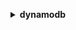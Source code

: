 **<details ><summary style="color:none;">dynamodb</summary><blockquote>**

- **<details><summary style="color:none;"><b><u>batch-execute-statement</b></u></summary><blockquote>**

  * **<p style="color:none;">--statements</p>**
  * **<p style="color:none;">--cli-input-json</p>**
  * **<p style="color:none;">--cli-input-yaml</p>**
  * **<p style="color:none;">--generate-cli-skeleton</p>**
  </br>
  **<p style="color:red;">Description</p>**
  </br>
  ## **Examples**
  ```bash

  ```
  ```json

  ```


- **<details><summary style="color:none;"><b><u>batch-get-item</b></u></summary><blockquote>**

  * **<p style="color:none;">--request-items</p>**
  * **<p style="color:none;">--return-consumed-capacity</p>**
  * **<p style="color:none;">--cli-input-json</p>**
  * **<p style="color:none;">--cli-input-yaml</p>**
  * **<p style="color:none;">--generate-cli-skeleton</p>**
  </br>
  **<p style="color:red;">Description</p>**
  </br>
  ## **Examples**
  ```bash

  ```
  ```json

  ```


- **<details><summary style="color:none;"><b><u>batch-write-item</b></u></summary><blockquote>**

  * **<p style="color:none;">--request-items</p>**
  * **<p style="color:none;">--return-consumed-capacity</p>**
  * **<p style="color:none;">--return-item-collection-metrics</p>**
  * **<p style="color:none;">--cli-input-json</p>**
  * **<p style="color:none;">--cli-input-yaml</p>**
  * **<p style="color:none;">--generate-cli-skeleton</p>**
  </br>
  **<p style="color:red;">Description</p>**
  </br>
  ## **Examples**
  ```bash

  ```
  ```json

  ```


- **<details><summary style="color:none;"><b><u>create-backup</b></u></summary><blockquote>**

  * **<p style="color:none;">--table-name</p>**
  * **<p style="color:none;">--backup-name</p>**
  * **<p style="color:none;">--cli-input-json</p>**
  * **<p style="color:none;">--cli-input-yaml</p>**
  * **<p style="color:none;">--generate-cli-skeleton</p>**
  </br>
  **<p style="color:red;">Description</p>**
  </br>
  ## **Examples**
  ```bash

  ```
  ```json

  ```


- **<details><summary style="color:none;"><b><u>create-global-table</b></u></summary><blockquote>**

  * **<p style="color:none;">--global-table-name</p>**
  * **<p style="color:none;">--replication-group</p>**
  * **<p style="color:none;">--cli-input-json</p>**
  * **<p style="color:none;">--cli-input-yaml</p>**
  * **<p style="color:none;">--generate-cli-skeleton</p>**
  </br>
  **<p style="color:red;">Description</p>**
  </br>
  ## **Examples**
  ```bash

  ```
  ```json

  ```


- **<details><summary style="color:none;"><b><u>create-table</b></u></summary><blockquote>**

  * **<p style="color:none;">--attribute-definitions</p>**
  * **<p style="color:none;">--table-name</p>**
  * **<p style="color:none;">--key-schema</p>**
  * **<p style="color:none;">--local-secondary-indexes</p>**
  * **<p style="color:none;">--global-secondary-indexes</p>**
  * **<p style="color:none;">--billing-mode</p>**
  * **<p style="color:none;">--provisioned-throughput</p>**
  * **<p style="color:none;">--stream-specification</p>**
  * **<p style="color:none;">--sse-specification</p>**
  * **<p style="color:none;">--tags</p>**
  * **<p style="color:none;">--cli-input-json</p>**
  * **<p style="color:none;">--cli-input-yaml</p>**
  * **<p style="color:none;">--generate-cli-skeleton</p>**
  </br>
  **<p style="color:red;">Description</p>**
  </br>
  ## **Examples**
  ```bash

  ```
  ```json

  ```


- **<details><summary style="color:none;"><b><u>delete-backup</b></u></summary><blockquote>**

  * **<p style="color:none;">--backup-arn</p>**
  * **<p style="color:none;">--cli-input-json</p>**
  * **<p style="color:none;">--cli-input-yaml</p>**
  * **<p style="color:none;">--generate-cli-skeleton</p>**
  </br>
  **<p style="color:red;">Description</p>**
  </br>
  ## **Examples**
  ```bash

  ```
  ```json

  ```


- **<details><summary style="color:none;"><b><u>delete-item</b></u></summary><blockquote>**

  * **<p style="color:none;">--table-name</p>**
  * **<p style="color:none;">--key</p>**
  * **<p style="color:none;">--expected</p>**
  * **<p style="color:none;">--conditional-operator</p>**
  * **<p style="color:none;">--return-values</p>**
  * **<p style="color:none;">--return-consumed-capacity</p>**
  * **<p style="color:none;">--return-item-collection-metrics</p>**
  * **<p style="color:none;">--condition-expression</p>**
  * **<p style="color:none;">--expression-attribute-names</p>**
  * **<p style="color:none;">--expression-attribute-values</p>**
  * **<p style="color:none;">--cli-input-json</p>**
  * **<p style="color:none;">--cli-input-yaml</p>**
  * **<p style="color:none;">--generate-cli-skeleton</p>**
  </br>
  **<p style="color:red;">Description</p>**
  </br>
  ## **Examples**
  ```bash

  ```
  ```json

  ```


- **<details><summary style="color:none;"><b><u>delete-table</b></u></summary><blockquote>**

  * **<p style="color:none;">--table-name</p>**
  * **<p style="color:none;">--cli-input-json</p>**
  * **<p style="color:none;">--cli-input-yaml</p>**
  * **<p style="color:none;">--generate-cli-skeleton</p>**
  </br>
  **<p style="color:red;">Description</p>**
  </br>
  ## **Examples**
  ```bash

  ```
  ```json

  ```


- **<details><summary style="color:none;"><b><u>describe-backup</b></u></summary><blockquote>**

  * **<p style="color:none;">--backup-arn</p>**
  * **<p style="color:none;">--cli-input-json</p>**
  * **<p style="color:none;">--cli-input-yaml</p>**
  * **<p style="color:none;">--generate-cli-skeleton</p>**
  </br>
  **<p style="color:red;">Description</p>**
  </br>
  ## **Examples**
  ```bash

  ```
  ```json

  ```


- **<details><summary style="color:none;"><b><u>describe-continuous-backups</b></u></summary><blockquote>**

  * **<p style="color:none;">--table-name</p>**
  * **<p style="color:none;">--cli-input-json</p>**
  * **<p style="color:none;">--cli-input-yaml</p>**
  * **<p style="color:none;">--generate-cli-skeleton</p>**
  </br>
  **<p style="color:red;">Description</p>**
  </br>
  ## **Examples**
  ```bash

  ```
  ```json

  ```


- **<details><summary style="color:none;"><b><u>describe-contributor-insights</b></u></summary><blockquote>**

  * **<p style="color:none;">--table-name</p>**
  * **<p style="color:none;">--index-name</p>**
  * **<p style="color:none;">--cli-input-json</p>**
  * **<p style="color:none;">--cli-input-yaml</p>**
  * **<p style="color:none;">--generate-cli-skeleton</p>**
  </br>
  **<p style="color:red;">Description</p>**
  </br>
  ## **Examples**
  ```bash

  ```
  ```json

  ```


- **<details><summary style="color:none;"><b><u>describe-endpoints</b></u></summary><blockquote>**

  * **<p style="color:none;">--cli-input-json</p>**
  * **<p style="color:none;">--cli-input-yaml</p>**
  * **<p style="color:none;">--generate-cli-skeleton</p>**
  </br>
  **<p style="color:red;">Description</p>**
  </br>
  ## **Examples**
  ```bash

  ```
  ```json

  ```


- **<details><summary style="color:none;"><b><u>describe-export</b></u></summary><blockquote>**

  * **<p style="color:none;">--export-arn</p>**
  * **<p style="color:none;">--cli-input-json</p>**
  * **<p style="color:none;">--cli-input-yaml</p>**
  * **<p style="color:none;">--generate-cli-skeleton</p>**
  </br>
  **<p style="color:red;">Description</p>**
  </br>
  ## **Examples**
  ```bash

  ```
  ```json

  ```


- **<details><summary style="color:none;"><b><u>describe-global-table</b></u></summary><blockquote>**

  * **<p style="color:none;">--global-table-name</p>**
  * **<p style="color:none;">--cli-input-json</p>**
  * **<p style="color:none;">--cli-input-yaml</p>**
  * **<p style="color:none;">--generate-cli-skeleton</p>**
  </br>
  **<p style="color:red;">Description</p>**
  </br>
  ## **Examples**
  ```bash

  ```
  ```json

  ```


- **<details><summary style="color:none;"><b><u>describe-global-table-settings</b></u></summary><blockquote>**

  * **<p style="color:none;">--global-table-name</p>**
  * **<p style="color:none;">--cli-input-json</p>**
  * **<p style="color:none;">--cli-input-yaml</p>**
  * **<p style="color:none;">--generate-cli-skeleton</p>**
  </br>
  **<p style="color:red;">Description</p>**
  </br>
  ## **Examples**
  ```bash

  ```
  ```json

  ```


- **<details><summary style="color:none;"><b><u>describe-kinesis-streaming-destination</b></u></summary><blockquote>**

  * **<p style="color:none;">--table-name</p>**
  * **<p style="color:none;">--cli-input-json</p>**
  * **<p style="color:none;">--cli-input-yaml</p>**
  * **<p style="color:none;">--generate-cli-skeleton</p>**
  </br>
  **<p style="color:red;">Description</p>**
  </br>
  ## **Examples**
  ```bash

  ```
  ```json

  ```


- **<details><summary style="color:none;"><b><u>describe-limits</b></u></summary><blockquote>**

  * **<p style="color:none;">--cli-input-json</p>**
  * **<p style="color:none;">--cli-input-yaml</p>**
  * **<p style="color:none;">--generate-cli-skeleton</p>**
  </br>
  **<p style="color:red;">Description</p>**
  </br>
  ## **Examples**
  ```bash

  ```
  ```json

  ```


- **<details><summary style="color:none;"><b><u>describe-table</b></u></summary><blockquote>**

  * **<p style="color:none;">--table-name</p>**
  * **<p style="color:none;">--cli-input-json</p>**
  * **<p style="color:none;">--cli-input-yaml</p>**
  * **<p style="color:none;">--generate-cli-skeleton</p>**
  </br>
  **<p style="color:red;">Description</p>**
  </br>
  ## **Examples**
  ```bash

  ```
  ```json

  ```


- **<details><summary style="color:none;"><b><u>describe-table-replica-auto-scaling</b></u></summary><blockquote>**

  * **<p style="color:none;">--table-name</p>**
  * **<p style="color:none;">--cli-input-json</p>**
  * **<p style="color:none;">--cli-input-yaml</p>**
  * **<p style="color:none;">--generate-cli-skeleton</p>**
  </br>
  **<p style="color:red;">Description</p>**
  </br>
  ## **Examples**
  ```bash

  ```
  ```json

  ```


- **<details><summary style="color:none;"><b><u>describe-time-to-live</b></u></summary><blockquote>**

  * **<p style="color:none;">--table-name</p>**
  * **<p style="color:none;">--cli-input-json</p>**
  * **<p style="color:none;">--cli-input-yaml</p>**
  * **<p style="color:none;">--generate-cli-skeleton</p>**
  </br>
  **<p style="color:red;">Description</p>**
  </br>
  ## **Examples**
  ```bash

  ```
  ```json

  ```


- **<details><summary style="color:none;"><b><u>disable-kinesis-streaming-destination</b></u></summary><blockquote>**

  * **<p style="color:none;">--table-name</p>**
  * **<p style="color:none;">--stream-arn</p>**
  * **<p style="color:none;">--cli-input-json</p>**
  * **<p style="color:none;">--cli-input-yaml</p>**
  * **<p style="color:none;">--generate-cli-skeleton</p>**
  </br>
  **<p style="color:red;">Description</p>**
  </br>
  ## **Examples**
  ```bash

  ```
  ```json

  ```


- **<details><summary style="color:none;"><b><u>enable-kinesis-streaming-destination</b></u></summary><blockquote>**

  * **<p style="color:none;">--table-name</p>**
  * **<p style="color:none;">--stream-arn</p>**
  * **<p style="color:none;">--cli-input-json</p>**
  * **<p style="color:none;">--cli-input-yaml</p>**
  * **<p style="color:none;">--generate-cli-skeleton</p>**
  </br>
  **<p style="color:red;">Description</p>**
  </br>
  ## **Examples**
  ```bash

  ```
  ```json

  ```


- **<details><summary style="color:none;"><b><u>execute-statement</b></u></summary><blockquote>**

  * **<p style="color:none;">--statement</p>**
  * **<p style="color:none;">--parameters</p>**
  * **<p style="color:none;">--consistent-read</p>**
  * **<p style="color:none;">--no-consistent-read</p>**
  * **<p style="color:none;">--next-token</p>**
  * **<p style="color:none;">--cli-input-json</p>**
  * **<p style="color:none;">--cli-input-yaml</p>**
  * **<p style="color:none;">--generate-cli-skeleton</p>**
  </br>
  **<p style="color:red;">Description</p>**
  </br>
  ## **Examples**
  ```bash

  ```
  ```json

  ```


- **<details><summary style="color:none;"><b><u>execute-transaction</b></u></summary><blockquote>**

  * **<p style="color:none;">--transact-statements</p>**
  * **<p style="color:none;">--client-request-token</p>**
  * **<p style="color:none;">--cli-input-json</p>**
  * **<p style="color:none;">--cli-input-yaml</p>**
  * **<p style="color:none;">--generate-cli-skeleton</p>**
  </br>
  **<p style="color:red;">Description</p>**
  </br>
  ## **Examples**
  ```bash

  ```
  ```json

  ```


- **<details><summary style="color:none;"><b><u>export-table-to-point-in-time</b></u></summary><blockquote>**

  * **<p style="color:none;">--table-arn</p>**
  * **<p style="color:none;">--export-time</p>**
  * **<p style="color:none;">--client-token</p>**
  * **<p style="color:none;">--s3-bucket</p>**
  * **<p style="color:none;">--s3-bucket-owner</p>**
  * **<p style="color:none;">--s3-prefix</p>**
  * **<p style="color:none;">--s3-sse-algorithm</p>**
  * **<p style="color:none;">--s3-sse-kms-key-id</p>**
  * **<p style="color:none;">--export-format</p>**
  * **<p style="color:none;">--cli-input-json</p>**
  * **<p style="color:none;">--cli-input-yaml</p>**
  * **<p style="color:none;">--generate-cli-skeleton</p>**
  </br>
  **<p style="color:red;">Description</p>**
  </br>
  ## **Examples**
  ```bash

  ```
  ```json

  ```


- **<details><summary style="color:none;"><b><u>get-item</b></u></summary><blockquote>**

  * **<p style="color:none;">--table-name</p>**
  * **<p style="color:none;">--key</p>**
  * **<p style="color:none;">--attributes-to-get</p>**
  * **<p style="color:none;">--consistent-read</p>**
  * **<p style="color:none;">--no-consistent-read</p>**
  * **<p style="color:none;">--return-consumed-capacity</p>**
  * **<p style="color:none;">--projection-expression</p>**
  * **<p style="color:none;">--expression-attribute-names</p>**
  * **<p style="color:none;">--cli-input-json</p>**
  * **<p style="color:none;">--cli-input-yaml</p>**
  * **<p style="color:none;">--generate-cli-skeleton</p>**
  </br>
  **<p style="color:red;">Description</p>**
  </br>
  ## **Examples**
  ```bash

  ```
  ```json

  ```


- **<details><summary style="color:none;"><b><u>help</b></u></summary><blockquote>**

  * **<p style="color:none;"></p>**
  </br>
  **<p style="color:red;">Description</p>**
  </br>
  ## **Examples**
  ```bash

  ```
  ```json

  ```


- **<details><summary style="color:none;"><b><u>list-backups</b></u></summary><blockquote>**

  * **<p style="color:none;">--table-name</p>**
  * **<p style="color:none;">--time-range-lower-bound</p>**
  * **<p style="color:none;">--time-range-upper-bound</p>**
  * **<p style="color:none;">--backup-type</p>**
  * **<p style="color:none;">--cli-input-json</p>**
  * **<p style="color:none;">--cli-input-yaml</p>**
  * **<p style="color:none;">--starting-token</p>**
  * **<p style="color:none;">--page-size</p>**
  * **<p style="color:none;">--max-items</p>**
  * **<p style="color:none;">--generate-cli-skeleton</p>**
  </br>
  **<p style="color:red;">Description</p>**
  </br>
  ## **Examples**
  ```bash

  ```
  ```json

  ```


- **<details><summary style="color:none;"><b><u>list-contributor-insights</b></u></summary><blockquote>**

  * **<p style="color:none;">--table-name</p>**
  * **<p style="color:none;">--next-token</p>**
  * **<p style="color:none;">--max-results</p>**
  * **<p style="color:none;">--cli-input-json</p>**
  * **<p style="color:none;">--cli-input-yaml</p>**
  * **<p style="color:none;">--generate-cli-skeleton</p>**
  </br>
  **<p style="color:red;">Description</p>**
  </br>
  ## **Examples**
  ```bash

  ```
  ```json

  ```


- **<details><summary style="color:none;"><b><u>list-exports</b></u></summary><blockquote>**

  * **<p style="color:none;">--table-arn</p>**
  * **<p style="color:none;">--max-results</p>**
  * **<p style="color:none;">--next-token</p>**
  * **<p style="color:none;">--cli-input-json</p>**
  * **<p style="color:none;">--cli-input-yaml</p>**
  * **<p style="color:none;">--generate-cli-skeleton</p>**
  </br>
  **<p style="color:red;">Description</p>**
  </br>
  ## **Examples**
  ```bash

  ```
  ```json

  ```


- **<details><summary style="color:none;"><b><u>list-global-tables</b></u></summary><blockquote>**

  * **<p style="color:none;">--exclusive-start-global-table-name</p>**
  * **<p style="color:none;">--limit</p>**
  * **<p style="color:none;">--region-name</p>**
  * **<p style="color:none;">--cli-input-json</p>**
  * **<p style="color:none;">--cli-input-yaml</p>**
  * **<p style="color:none;">--generate-cli-skeleton</p>**
  </br>
  **<p style="color:red;">Description</p>**
  </br>
  ## **Examples**
  ```bash

  ```
  ```json

  ```


- **<details><summary style="color:none;"><b><u>list-tables</b></u></summary><blockquote>**

  * **<p style="color:none;">--cli-input-json</p>**
  * **<p style="color:none;">--cli-input-yaml</p>**
  * **<p style="color:none;">--starting-token</p>**
  * **<p style="color:none;">--page-size</p>**
  * **<p style="color:none;">--max-items</p>**
  * **<p style="color:none;">--generate-cli-skeleton</p>**
  </br>
  **<p style="color:red;">Description</p>**
  </br>
  ## **Examples**
  ```bash

  ```
  ```json

  ```


- **<details><summary style="color:none;"><b><u>list-tags-of-resource</b></u></summary><blockquote>**

  * **<p style="color:none;">--resource-arn</p>**
  * **<p style="color:none;">--cli-input-json</p>**
  * **<p style="color:none;">--cli-input-yaml</p>**
  * **<p style="color:none;">--starting-token</p>**
  * **<p style="color:none;">--max-items</p>**
  * **<p style="color:none;">--generate-cli-skeleton</p>**
  </br>
  **<p style="color:red;">Description</p>**
  </br>
  ## **Examples**
  ```bash

  ```
  ```json

  ```


- **<details><summary style="color:none;"><b><u>put-item</b></u></summary><blockquote>**

  * **<p style="color:none;">--table-name</p>**
  * **<p style="color:none;">--item</p>**
  * **<p style="color:none;">--expected</p>**
  * **<p style="color:none;">--return-values</p>**
  * **<p style="color:none;">--return-consumed-capacity</p>**
  * **<p style="color:none;">--return-item-collection-metrics</p>**
  * **<p style="color:none;">--conditional-operator</p>**
  * **<p style="color:none;">--condition-expression</p>**
  * **<p style="color:none;">--expression-attribute-names</p>**
  * **<p style="color:none;">--expression-attribute-values</p>**
  * **<p style="color:none;">--cli-input-json</p>**
  * **<p style="color:none;">--cli-input-yaml</p>**
  * **<p style="color:none;">--generate-cli-skeleton</p>**
  </br>
  **<p style="color:red;">Description</p>**
  </br>
  ## **Examples**
  ```bash

  ```
  ```json

  ```


- **<details><summary style="color:none;"><b><u>query</b></u></summary><blockquote>**

  * **<p style="color:none;">--table-name</p>**
  * **<p style="color:none;">--index-name</p>**
  * **<p style="color:none;">--select</p>**
  * **<p style="color:none;">--attributes-to-get</p>**
  * **<p style="color:none;">--consistent-read</p>**
  * **<p style="color:none;">--no-consistent-read</p>**
  * **<p style="color:none;">--key-conditions</p>**
  * **<p style="color:none;">--query-filter</p>**
  * **<p style="color:none;">--conditional-operator</p>**
  * **<p style="color:none;">--scan-index-forward</p>**
  * **<p style="color:none;">--no-scan-index-forward</p>**
  * **<p style="color:none;">--return-consumed-capacity</p>**
  * **<p style="color:none;">--projection-expression</p>**
  * **<p style="color:none;">--filter-expression</p>**
  * **<p style="color:none;">--key-condition-expression</p>**
  * **<p style="color:none;">--expression-attribute-names</p>**
  * **<p style="color:none;">--expression-attribute-values</p>**
  * **<p style="color:none;">--cli-input-json</p>**
  * **<p style="color:none;">--cli-input-yaml</p>**
  * **<p style="color:none;">--starting-token</p>**
  * **<p style="color:none;">--page-size</p>**
  * **<p style="color:none;">--max-items</p>**
  * **<p style="color:none;">--generate-cli-skeleton</p>**
  </br>
  **<p style="color:red;">Description</p>**
  </br>
  ## **Examples**
  ```bash

  ```
  ```json

  ```


- **<details><summary style="color:none;"><b><u>restore-table-from-backup</b></u></summary><blockquote>**

  * **<p style="color:none;">--target-table-name</p>**
  * **<p style="color:none;">--backup-arn</p>**
  * **<p style="color:none;">--billing-mode-override</p>**
  * **<p style="color:none;">--global-secondary-index-override</p>**
  * **<p style="color:none;">--local-secondary-index-override</p>**
  * **<p style="color:none;">--provisioned-throughput-override</p>**
  * **<p style="color:none;">--sse-specification-override</p>**
  * **<p style="color:none;">--cli-input-json</p>**
  * **<p style="color:none;">--cli-input-yaml</p>**
  * **<p style="color:none;">--generate-cli-skeleton</p>**
  </br>
  **<p style="color:red;">Description</p>**
  </br>
  ## **Examples**
  ```bash

  ```
  ```json

  ```


- **<details><summary style="color:none;"><b><u>restore-table-to-point-in-time</b></u></summary><blockquote>**

  * **<p style="color:none;">--source-table-arn</p>**
  * **<p style="color:none;">--source-table-name</p>**
  * **<p style="color:none;">--target-table-name</p>**
  * **<p style="color:none;">--use-latest-restorable-time</p>**
  * **<p style="color:none;">--no-use-latest-restorable-time</p>**
  * **<p style="color:none;">--restore-date-time</p>**
  * **<p style="color:none;">--billing-mode-override</p>**
  * **<p style="color:none;">--global-secondary-index-override</p>**
  * **<p style="color:none;">--local-secondary-index-override</p>**
  * **<p style="color:none;">--provisioned-throughput-override</p>**
  * **<p style="color:none;">--sse-specification-override</p>**
  * **<p style="color:none;">--cli-input-json</p>**
  * **<p style="color:none;">--cli-input-yaml</p>**
  * **<p style="color:none;">--generate-cli-skeleton</p>**
  </br>
  **<p style="color:red;">Description</p>**
  </br>
  ## **Examples**
  ```bash

  ```
  ```json

  ```


- **<details><summary style="color:none;"><b><u>scan</b></u></summary><blockquote>**

  * **<p style="color:none;">--table-name</p>**
  * **<p style="color:none;">--index-name</p>**
  * **<p style="color:none;">--attributes-to-get</p>**
  * **<p style="color:none;">--select</p>**
  * **<p style="color:none;">--scan-filter</p>**
  * **<p style="color:none;">--conditional-operator</p>**
  * **<p style="color:none;">--return-consumed-capacity</p>**
  * **<p style="color:none;">--total-segments</p>**
  * **<p style="color:none;">--segment</p>**
  * **<p style="color:none;">--projection-expression</p>**
  * **<p style="color:none;">--filter-expression</p>**
  * **<p style="color:none;">--expression-attribute-names</p>**
  * **<p style="color:none;">--expression-attribute-values</p>**
  * **<p style="color:none;">--consistent-read</p>**
  * **<p style="color:none;">--no-consistent-read</p>**
  * **<p style="color:none;">--cli-input-json</p>**
  * **<p style="color:none;">--cli-input-yaml</p>**
  * **<p style="color:none;">--starting-token</p>**
  * **<p style="color:none;">--page-size</p>**
  * **<p style="color:none;">--max-items</p>**
  * **<p style="color:none;">--generate-cli-skeleton</p>**
  </br>
  **<p style="color:red;">Description</p>**
  </br>
  ## **Examples**
  ```bash

  ```
  ```json

  ```


- **<details><summary style="color:none;"><b><u>tag-resource</b></u></summary><blockquote>**

  * **<p style="color:none;">--resource-arn</p>**
  * **<p style="color:none;">--tags</p>**
  * **<p style="color:none;">--cli-input-json</p>**
  * **<p style="color:none;">--cli-input-yaml</p>**
  * **<p style="color:none;">--generate-cli-skeleton</p>**
  </br>
  **<p style="color:red;">Description</p>**
  </br>
  ## **Examples**
  ```bash

  ```
  ```json

  ```


- **<details><summary style="color:none;"><b><u>transact-get-items</b></u></summary><blockquote>**

  * **<p style="color:none;">--transact-items</p>**
  * **<p style="color:none;">--return-consumed-capacity</p>**
  * **<p style="color:none;">--cli-input-json</p>**
  * **<p style="color:none;">--cli-input-yaml</p>**
  * **<p style="color:none;">--generate-cli-skeleton</p>**
  </br>
  **<p style="color:red;">Description</p>**
  </br>
  ## **Examples**
  ```bash

  ```
  ```json

  ```


- **<details><summary style="color:none;"><b><u>transact-write-items</b></u></summary><blockquote>**

  * **<p style="color:none;">--transact-items</p>**
  * **<p style="color:none;">--return-consumed-capacity</p>**
  * **<p style="color:none;">--return-item-collection-metrics</p>**
  * **<p style="color:none;">--client-request-token</p>**
  * **<p style="color:none;">--cli-input-json</p>**
  * **<p style="color:none;">--cli-input-yaml</p>**
  * **<p style="color:none;">--generate-cli-skeleton</p>**
  </br>
  **<p style="color:red;">Description</p>**
  </br>
  ## **Examples**
  ```bash

  ```
  ```json

  ```


- **<details><summary style="color:none;"><b><u>untag-resource</b></u></summary><blockquote>**

  * **<p style="color:none;">--resource-arn</p>**
  * **<p style="color:none;">--tag-keys</p>**
  * **<p style="color:none;">--cli-input-json</p>**
  * **<p style="color:none;">--cli-input-yaml</p>**
  * **<p style="color:none;">--generate-cli-skeleton</p>**
  </br>
  **<p style="color:red;">Description</p>**
  </br>
  ## **Examples**
  ```bash

  ```
  ```json

  ```


- **<details><summary style="color:none;"><b><u>update-continuous-backups</b></u></summary><blockquote>**

  * **<p style="color:none;">--table-name</p>**
  * **<p style="color:none;">--point-in-time-recovery-specification</p>**
  * **<p style="color:none;">--cli-input-json</p>**
  * **<p style="color:none;">--cli-input-yaml</p>**
  * **<p style="color:none;">--generate-cli-skeleton</p>**
  </br>
  **<p style="color:red;">Description</p>**
  </br>
  ## **Examples**
  ```bash

  ```
  ```json

  ```


- **<details><summary style="color:none;"><b><u>update-contributor-insights</b></u></summary><blockquote>**

  * **<p style="color:none;">--table-name</p>**
  * **<p style="color:none;">--index-name</p>**
  * **<p style="color:none;">--contributor-insights-action</p>**
  * **<p style="color:none;">--cli-input-json</p>**
  * **<p style="color:none;">--cli-input-yaml</p>**
  * **<p style="color:none;">--generate-cli-skeleton</p>**
  </br>
  **<p style="color:red;">Description</p>**
  </br>
  ## **Examples**
  ```bash

  ```
  ```json

  ```


- **<details><summary style="color:none;"><b><u>update-global-table</b></u></summary><blockquote>**

  * **<p style="color:none;">--global-table-name</p>**
  * **<p style="color:none;">--replica-updates</p>**
  * **<p style="color:none;">--cli-input-json</p>**
  * **<p style="color:none;">--cli-input-yaml</p>**
  * **<p style="color:none;">--generate-cli-skeleton</p>**
  </br>
  **<p style="color:red;">Description</p>**
  </br>
  ## **Examples**
  ```bash

  ```
  ```json

  ```


- **<details><summary style="color:none;"><b><u>update-global-table-settings</b></u></summary><blockquote>**

  * **<p style="color:none;">--global-table-name</p>**
  * **<p style="color:none;">--global-table-billing-mode</p>**
  * **<p style="color:none;">--global-table-provisioned-write-capacity-units</p>**
  * **<p style="color:none;">--global-table-provisioned-write-capacity-auto-scaling-settings-update</p>**
  * **<p style="color:none;">--global-table-global-secondary-index-settings-update</p>**
  * **<p style="color:none;">--replica-settings-update</p>**
  * **<p style="color:none;">--cli-input-json</p>**
  * **<p style="color:none;">--cli-input-yaml</p>**
  * **<p style="color:none;">--generate-cli-skeleton</p>**
  </br>
  **<p style="color:red;">Description</p>**
  </br>
  ## **Examples**
  ```bash

  ```
  ```json

  ```


- **<details><summary style="color:none;"><b><u>update-item</b></u></summary><blockquote>**

  * **<p style="color:none;">--table-name</p>**
  * **<p style="color:none;">--key</p>**
  * **<p style="color:none;">--attribute-updates</p>**
  * **<p style="color:none;">--expected</p>**
  * **<p style="color:none;">--conditional-operator</p>**
  * **<p style="color:none;">--return-values</p>**
  * **<p style="color:none;">--return-consumed-capacity</p>**
  * **<p style="color:none;">--return-item-collection-metrics</p>**
  * **<p style="color:none;">--update-expression</p>**
  * **<p style="color:none;">--condition-expression</p>**
  * **<p style="color:none;">--expression-attribute-names</p>**
  * **<p style="color:none;">--expression-attribute-values</p>**
  * **<p style="color:none;">--cli-input-json</p>**
  * **<p style="color:none;">--cli-input-yaml</p>**
  * **<p style="color:none;">--generate-cli-skeleton</p>**
  </br>
  **<p style="color:red;">Description</p>**
  </br>
  ## **Examples**
  ```bash

  ```
  ```json

  ```


- **<details><summary style="color:none;"><b><u>update-table</b></u></summary><blockquote>**

  * **<p style="color:none;">--attribute-definitions</p>**
  * **<p style="color:none;">--table-name</p>**
  * **<p style="color:none;">--billing-mode</p>**
  * **<p style="color:none;">--provisioned-throughput</p>**
  * **<p style="color:none;">--global-secondary-index-updates</p>**
  * **<p style="color:none;">--stream-specification</p>**
  * **<p style="color:none;">--sse-specification</p>**
  * **<p style="color:none;">--replica-updates</p>**
  * **<p style="color:none;">--cli-input-json</p>**
  * **<p style="color:none;">--cli-input-yaml</p>**
  * **<p style="color:none;">--generate-cli-skeleton</p>**
  </br>
  **<p style="color:red;">Description</p>**
  </br>
  ## **Examples**
  ```bash

  ```
  ```json

  ```


- **<details><summary style="color:none;"><b><u>update-table-replica-auto-scaling</b></u></summary><blockquote>**

  * **<p style="color:none;">--global-secondary-index-updates</p>**
  * **<p style="color:none;">--table-name</p>**
  * **<p style="color:none;">--provisioned-write-capacity-auto-scaling-update</p>**
  * **<p style="color:none;">--replica-updates</p>**
  * **<p style="color:none;">--cli-input-json</p>**
  * **<p style="color:none;">--cli-input-yaml</p>**
  * **<p style="color:none;">--generate-cli-skeleton</p>**
  </br>
  **<p style="color:red;">Description</p>**
  </br>
  ## **Examples**
  ```bash

  ```
  ```json

  ```


- **<details><summary style="color:none;"><b><u>update-time-to-live</b></u></summary><blockquote>**

  * **<p style="color:none;">--table-name</p>**
  * **<p style="color:none;">--time-to-live-specification</p>**
  * **<p style="color:none;">--cli-input-json</p>**
  * **<p style="color:none;">--cli-input-yaml</p>**
  * **<p style="color:none;">--generate-cli-skeleton</p>**
  </br>
  **<p style="color:red;">Description</p>**
  </br>
  ## **Examples**
  ```bash

  ```
  ```json

  ```


- **<details><summary style="color:none;"><b><u>wait</b></u></summary><blockquote>**

  * **<p style="color:none;"></p>**
  </br>
  **<p style="color:red;">Description</p>**
  </br>
  ## **Examples**
  ```bash

  ```
  ```json

  ```


- **<details><summary style="color:none;"><b><u>wizard</b></u></summary><blockquote>**

  * **<p style="color:none;"></p>**
  </br>
  **<p style="color:red;">Description</p>**
  </br>
  ## **Examples**
  ```bash

  ```
  ```json

  ```


</blockquote></details>
</blockquote></details>
</blockquote></details>
</blockquote></details>
</blockquote></details>
</blockquote></details>
</blockquote></details>
</blockquote></details>
</blockquote></details>
</blockquote></details>
</blockquote></details>
</blockquote></details>
</blockquote></details>
</blockquote></details>
</blockquote></details>
</blockquote></details>
</blockquote></details>
</blockquote></details>
</blockquote></details>
</blockquote></details>
</blockquote></details>
</blockquote></details>
</blockquote></details>
</blockquote></details>
</blockquote></details>
</blockquote></details>
</blockquote></details>
</blockquote></details>
</blockquote></details>
</blockquote></details>
</blockquote></details>
</blockquote></details>
</blockquote></details>
</blockquote></details>
</blockquote></details>
</blockquote></details>
</blockquote></details>
</blockquote></details>
</blockquote></details>
</blockquote></details>
</blockquote></details>
</blockquote></details>
</blockquote></details>
</blockquote></details>
</blockquote></details>
</blockquote></details>
</blockquote></details>
</blockquote></details>
</blockquote></details>
</blockquote></details>
</blockquote></details>
</blockquote></details>
</blockquote></details>
</blockquote></details>
